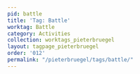```yaml
---
pid: battle
title: 'Tag: Battle'
worktag: Battle
category: Activities
collection: worktags_pieterbruegel
layout: tagpage_pieterbruegel
order: '012'
permalink: "/pieterbruegel/tags/battle/"
---
```

